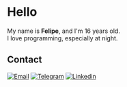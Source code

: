 # Hello

My name is **Felipe**, and I'm 16 years old.  
I love programming, especially at night.

## Contact
[![Email](https://img.shields.io/badge/Email-6D4AFF?style=for-the-badge&logo=protonmail&logoColor=white)][Contact]
[![Telegram](https://img.shields.io/badge/Telegram-26A5E4?style=for-the-badge&logo=telegram&logoColor=white)][Telegram]
[![Linkedin](https://img.shields.io/badge/LinkedIn-0A66C2?style=for-the-badge&logo=linkedin&logoColor=white)][Linkedin]

[Website]: https://felpofo.vercel.app
[Contact]: https://felpofo.vercel.app/contact
[Linkedin]: https://linkedin.com/in/felpofo
[Telegram]: https://t.me/felpofo
